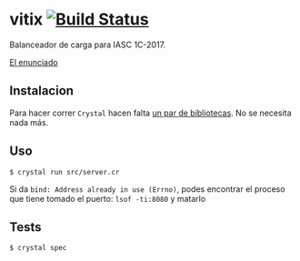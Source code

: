 # vitix [![Build Status](https://travis-ci.org/jazcarate/vitix.svg?branch=master)](https://travis-ci.org/jazcarate/vitix)
Balanceador de carga para IASC 1C-2017.

[El enunciado](https://docs.google.com/document/d/1hGKI62Sm0U0BmGuITR31SfEJEYz6LRKKzl7ptXFOrxA/pub)

## Instalacion
Para hacer correr `Crystal` hacen falta [un par de bibliotecas](https://github.com/crystal-lang/crystal/wiki/All-required-libraries).
No se necesita nada más.

## Uso
`$ crystal run src/server.cr`

Si da `bind: Address already in use (Errno)`, podes encontrar el proceso que tiene tomado el puerto: `lsof -ti:8080` y matarlo

## Tests
`$ crystal spec`
